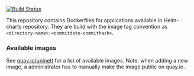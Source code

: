 [![Build Status](https://travis-ci.org/UNINETT/helm-charts-dockerfiles.svg?branch=master)](https://travis-ci.org/UNINETT/helm-charts-dockerfiles)

This repository contains Dockerfiles for applications available in Helm-charts repository. They are build with the image tag convention as `<directory-name>:<commitdate-commithash>`.

### Available images
See [quay.io/uninett](http://quay.io/uninett/) for a list of available images.
Note: when adding a new image, a administrator has to manually make the image public on quay.io.
